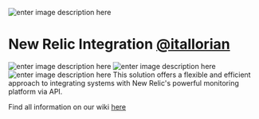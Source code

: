 
![enter image description here](https://newrelic.com/themes/custom/erno/assets/mediakit/new_relic_logo_vertical.png)

# New Relic Integration [@itallorian](https://github.com/itallorian)

![enter image description here](https://img.shields.io/badge/npm-CB3837?style=for-the-badge&logo=npm&logoColor=white) ![enter image description here](https://img.shields.io/badge/JavaScript-323330?style=for-the-badge&logo=javascript&logoColor=F7DF1E) ![enter image description here](https://img.shields.io/github/stars/itallorian/newrelic?style=for-the-badge)
This solution offers a flexible and efficient approach to integrating systems with New Relic's powerful monitoring platform via API.

Find all information on our wiki [here](https://github.com/itallorian/newrelic/wiki)